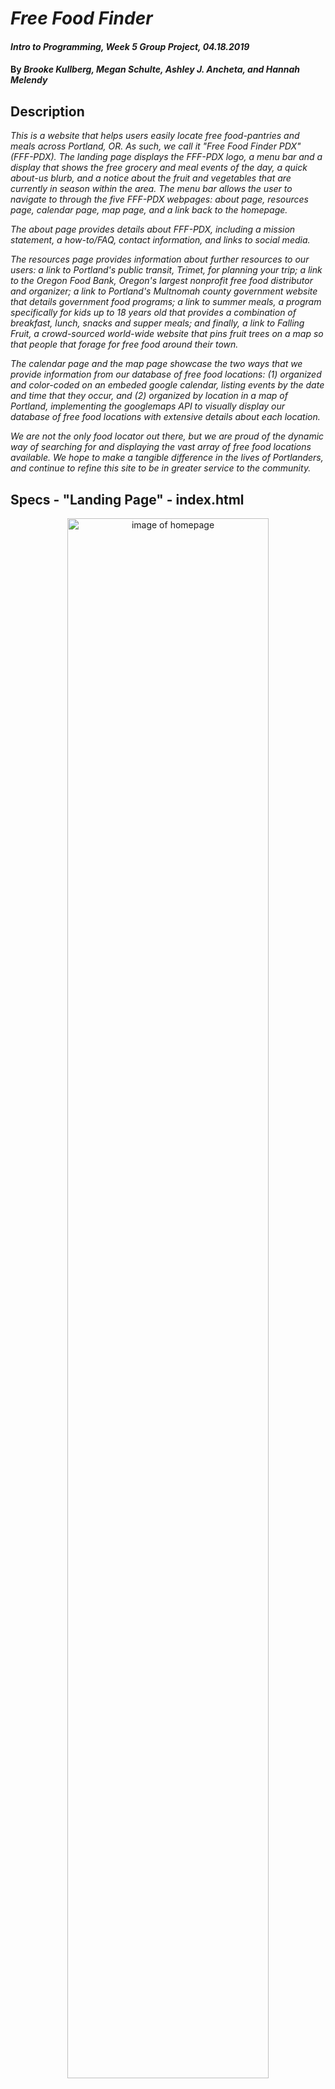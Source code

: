 # _Free Food Finder_

#### _Intro to Programming, Week 5 Group Project, 04.18.2019_

#### By _Brooke Kullberg, Megan Schulte, Ashley J. Ancheta, and Hannah Melendy_

## Description
_This is a website that helps users easily locate free food-pantries and meals across Portland, OR. As such, we call it "Free Food Finder PDX" (FFF-PDX). The landing page displays the FFF-PDX logo, a menu bar and a display that shows the free grocery and meal events of the day, a quick about-us blurb, and a notice about the fruit and vegetables that are currently in season within the area. The menu bar allows the user to navigate to through the five FFF-PDX webpages: about page, resources page, calendar page, map page, and a link back to the homepage._

_The about page provides details about FFF-PDX, including a mission statement, a how-to/FAQ, contact information, and links to social media._

_The resources page provides information about further resources to our users: a link to Portland's public transit, Trimet, for planning your trip; a link to the Oregon Food Bank, Oregon's largest nonprofit free food distributor and organizer; a link to Portland's Multnomah county government website that details government food programs; a link to summer meals, a program specifically for kids up to 18 years old that provides a combination of breakfast, lunch, snacks and supper meals; and finally, a link to Falling Fruit, a crowd-sourced world-wide website that pins fruit trees on a map so that people that forage for free food around their town._   

_The calendar page and the map page showcase the two ways that we provide information from our database of free food locations: (1) organized and color-coded on an embeded google calendar, listing events by the date and time that they occur, and (2) organized by location in a map of Portland, implementing the googlemaps API to visually display our database of free food locations with extensive details about each location._

_We are not the only food locator out there, but we are proud of the dynamic way of searching for and displaying the vast array of free food locations available. We hope to make a tangible difference in the lives of Portlanders, and continue to refine this site to be in greater service to the community._

## Specs - "Landing Page" - index.html

<p  align="center">
  <img src="img/homepage.png" alt="image of homepage" height="80%" width="80%">
</p>

| Behavior | Input | Output |
| ------------- |:-------------:| -----:|
| Navigate to FFF-PDX website pages | click an option from the menu bar | The click will take you to the selected page |
| Dynamic display of daily events, a welcome note, and in-season foods on landing page| Mouse hover over section of the infographic table | the selected section will grow to show contents, while the two other sections will shrink |
| Display the season of 8 different vegetables and fruit | mouse hover over picture | the picture will flip and display the name of the food and its season |

## Specs - "About Us" - about-faq.html

<p  align="center">
  <img src="img/aboutFAQpage.png" height="80%" width="80%">
</p>


| Behavior | Input | Output |
| ------------- |:-------------:| -----:|
| Display About, Mission and Contact Us information | Scroll with mouse | paralax scrolling of background image |
| Connect users to social media | Click a social media icon | Link takes user to the FFF-PDX account on the selected social media site |
| Display FAQ | Mouse hover over a question | The answer slides in place of the original question, in the form of bullet points |

## Specs - "Resources" - resources.html

<p  align="center">
  <img src="img/resourcesPage.png" height="80%" width="80%">
</p>

| Behavior | Input | Output |
| ------------- |:-------------:| -----:|
| Display community resources for free food opportunities | Scroll through page | Paralax scrolling display of background images |
| Provide links to outside websites | User clicks link in info-bubble | the link navigates away from FFF-PDX, taking the user to the new site |

## Specs - "Search by location" - searchByLocation.html

<p  align="center">
  <img src="img/mapPage.png" height="80%" width="80%">
</p>

| Behavior | Input | Output |
| ------------- |:-------------:| -----:|
| Search for food by location | Click on a red marker on the map | info window will pop up in map with location name, and a section with detailed information about that location will display below the map |
| Switch between markers on the map | Click the 'x' on the top right corner of the info window pop up on map | the info window and the informational section below the map will disappear |

## Specs - "Search by Date" - calendar.html

<p  align="center">
  <img src="img/calendarPage.png" height="80%" width="80%">
</p>

| Behavior | Input | Output |
| ------------- |:-------------:| -----:|
| Display how-to info circles to teach user how to use page | mouse hover over circle | the circle and font size grow |
| Search for food by calendar date | Click a title within a date box | An info box will pop up with detailed information about the location, including hours, location, offerings |
| Navigate out of calendar date info box | Click the "x" to close the info box | the info box will close, and let the user make a new selection |

## Setup/Installation Requirements - Option 1

* Open the website by typing in the following link into your web browser: https://brookezk.github.io/free-food-finder

## Setup/Installation Requirements - Option 1

* Open via GitHub repository by going to https://github.com/BrookeZK/free-food-finder.git.
* In your command line (Terminal or another program), navigate to your desktop.
* In your command line, type "git clone https://github.com/BrookeZK/free-food-finder.git" to clone the repository to your desktop.
* In your command line, navigate into the new folder "free-food-finder".
* Once inside "free-food-finder," type "open index.html," and your web browser will open to the home page of the free-food-finder webpage.

## Known Bugs

_There are no known bugs, but this webpage is best viewed on a full screen._

## Support and contact details

_Should any problems occur, or any bugs discovered, please contact Ashley Ancheta at ashleyjancheta@gmail.com_

## Technologies Used

_This program was written in HTML and JavaScript, using the JQuery library. It was styled with CSS, using Bootstrap as well as custom styling._

### License

*This software is licensed under MIT license.*

Copyright (c) 2019 **_Brooke Kullberg, Megan Schulte, Ashley J. Ancheta, and Hannah Melendy_**
